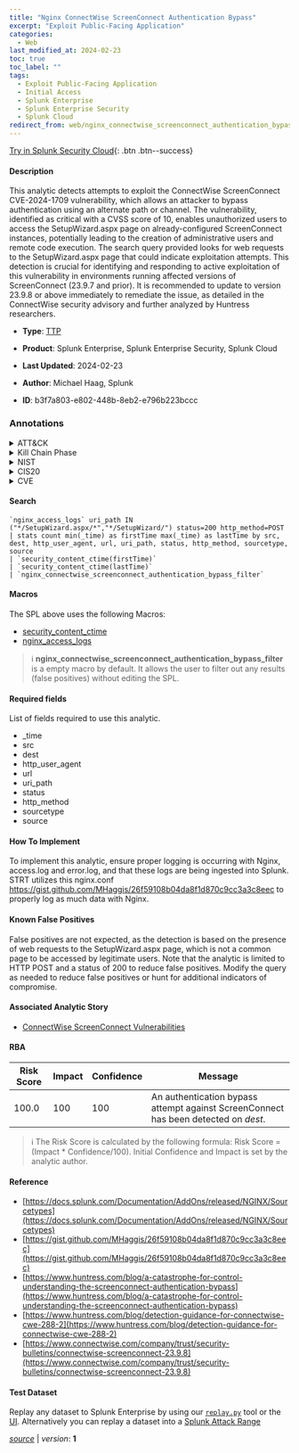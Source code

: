 ```yaml
---
title: "Nginx ConnectWise ScreenConnect Authentication Bypass"
excerpt: "Exploit Public-Facing Application"
categories:
  - Web
last_modified_at: 2024-02-23
toc: true
toc_label: ""
tags:
  - Exploit Public-Facing Application
  - Initial Access
  - Splunk Enterprise
  - Splunk Enterprise Security
  - Splunk Cloud
redirect_from: web/nginx_connectwise_screenconnect_authentication_bypass/
---
```




[Try in Splunk Security Cloud](https://www.splunk.com/en_us/cyber-security.html){: .btn .btn--success}

#### Description

This analytic detects attempts to exploit the ConnectWise ScreenConnect CVE-2024-1709 vulnerability, which allows an attacker to bypass authentication using an alternate path or channel. The vulnerability, identified as critical with a CVSS score of 10, enables unauthorized users to access the SetupWizard.aspx page on already-configured ScreenConnect instances, potentially leading to the creation of administrative users and remote code execution. The search query provided looks for web requests to the SetupWizard.aspx page that could indicate exploitation attempts. This detection is crucial for identifying and responding to active exploitation of this vulnerability in environments running affected versions of ScreenConnect (23.9.7 and prior). It is recommended to update to version 23.9.8 or above immediately to remediate the issue, as detailed in the ConnectWise security advisory and further analyzed by Huntress researchers.

- **Type**: [TTP](https://github.com/splunk/security_content/wiki/Detection-Analytic-Types)
- **Product**: Splunk Enterprise, Splunk Enterprise Security, Splunk Cloud

- **Last Updated**: 2024-02-23
- **Author**: Michael Haag, Splunk
- **ID**: b3f7a803-e802-448b-8eb2-e796b223bccc

### Annotations
<details>
  <summary>ATT&CK</summary>

<div markdown="1">

#### [ATT&CK](https://attack.mitre.org/)

| ID          | Technique   | Tactic         |
| ----------- | ----------- |--------------- |
| [T1190](https://attack.mitre.org/techniques/T1190/) | Exploit Public-Facing Application | Initial Access |

</div>
</details>


<details>
  <summary>Kill Chain Phase</summary>

<div markdown="1">

* Delivery


</div>
</details>


<details>
  <summary>NIST</summary>

<div markdown="1">

* DE.CM



</div>
</details>

<details>
  <summary>CIS20</summary>

<div markdown="1">

* CIS 13



</div>
</details>

<details>
  <summary>CVE</summary>

<div markdown="1">


</div>
</details>


#### Search

```
`nginx_access_logs` uri_path IN ("*/SetupWizard.aspx/*","*/SetupWizard/") status=200 http_method=POST  
| stats count min(_time) as firstTime max(_time) as lastTime by src, dest, http_user_agent, url, uri_path, status, http_method, sourcetype, source 
| `security_content_ctime(firstTime)` 
| `security_content_ctime(lastTime)` 
| `nginx_connectwise_screenconnect_authentication_bypass_filter`
```

#### Macros
The SPL above uses the following Macros:
* [security_content_ctime](https://github.com/splunk/security_content/blob/develop/macros/security_content_ctime.yml)
* [nginx_access_logs](https://github.com/splunk/security_content/blob/develop/macros/nginx_access_logs.yml)

> :information_source:
> **nginx_connectwise_screenconnect_authentication_bypass_filter** is a empty macro by default. It allows the user to filter out any results (false positives) without editing the SPL.



#### Required fields
List of fields required to use this analytic.
* _time
* src
* dest
* http_user_agent
* url
* uri_path
* status
* http_method
* sourcetype
* source



#### How To Implement
To implement this analytic, ensure proper logging is occurring with Nginx, access.log and error.log, and that these logs are being ingested into Splunk. STRT utilizes this nginx.conf https://gist.github.com/MHaggis/26f59108b04da8f1d870c9cc3a3c8eec to properly log as much data with Nginx.
#### Known False Positives
False positives are not expected, as the detection is based on the presence of web requests to the SetupWizard.aspx page, which is not a common page to be accessed by legitimate users. Note that the analytic is limited to HTTP POST and a status of 200 to reduce false positives. Modify the query as needed to reduce false positives or hunt for additional indicators of compromise.

#### Associated Analytic Story
* [ConnectWise ScreenConnect Vulnerabilities](/stories/connectwise_screenconnect_vulnerabilities)




#### RBA

| Risk Score  | Impact      | Confidence   | Message      |
| ----------- | ----------- |--------------|--------------|
| 100.0 | 100 | 100 | An authentication bypass attempt against ScreenConnect has been detected on $dest$. |


> :information_source:
> The Risk Score is calculated by the following formula: Risk Score = (Impact * Confidence/100). Initial Confidence and Impact is set by the analytic author.


#### Reference

* [https://docs.splunk.com/Documentation/AddOns/released/NGINX/Sourcetypes](https://docs.splunk.com/Documentation/AddOns/released/NGINX/Sourcetypes)
* [https://gist.github.com/MHaggis/26f59108b04da8f1d870c9cc3a3c8eec](https://gist.github.com/MHaggis/26f59108b04da8f1d870c9cc3a3c8eec)
* [https://www.huntress.com/blog/a-catastrophe-for-control-understanding-the-screenconnect-authentication-bypass](https://www.huntress.com/blog/a-catastrophe-for-control-understanding-the-screenconnect-authentication-bypass)
* [https://www.huntress.com/blog/detection-guidance-for-connectwise-cwe-288-2](https://www.huntress.com/blog/detection-guidance-for-connectwise-cwe-288-2)
* [https://www.connectwise.com/company/trust/security-bulletins/connectwise-screenconnect-23.9.8](https://www.connectwise.com/company/trust/security-bulletins/connectwise-screenconnect-23.9.8)



#### Test Dataset
Replay any dataset to Splunk Enterprise by using our [`replay.py`](https://github.com/splunk/attack_data#using-replaypy) tool or the [UI](https://github.com/splunk/attack_data#using-ui).
Alternatively you can replay a dataset into a [Splunk Attack Range](https://github.com/splunk/attack_range#replay-dumps-into-attack-range-splunk-server)




[*source*](https://github.com/splunk/security_content/tree/develop/detections/web/nginx_connectwise_screenconnect_authentication_bypass.yml) \| *version*: **1**